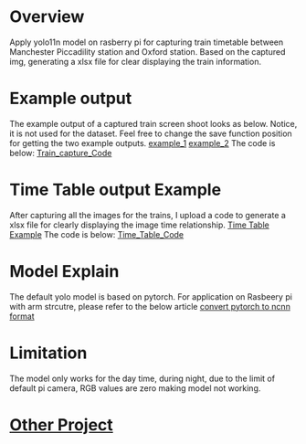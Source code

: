 # Overview
Apply yolo11n model on rasberry pi for capturing train timetable between Manchester Piccadility station and Oxford station. Based on the captured img, generating a xlsx file for clear displaying the train information.

# Example output
The example output of a captured train screen shoot looks as below. Notice, it is not used for the dataset. Feel free to change the save function position for getting the two example outputs.
[example_1](./Example_1)
[example_2](./Example_2)
The code is below:
[Train_capture_Code](./Yolo_Rasberry_TrainRecording.py)

# Time Table output Example
After capturing all the images for the trains, I upload a code to generate a xlsx file for clearly displaying the image time relationship.
[Time Table Example](./TimeTable_Example.png)
The code is below:
[Time_Table_Code](./sort_timetable.py)

# Model Explain
The default yolo model is based on pytorch. For application on Rasbeery pi with arm strcutre, please refer to the below article
[convert pytorch to ncnn format](https://docs.ultralytics.com/integrations/ncnn/)

# Limitation 
The model only works for the day time, during night, due to the limit of default pi camera, RGB values are zero making model not working.

# [Other Project](../../project.md)


